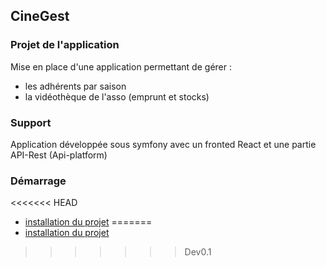 CineGest
---

### Projet de l'application
Mise en place d'une application permettant de gérer :
* les adhérents par saison
* la vidéothèque de l'asso (emprunt et stocks)

### Support
Application développée sous symfony avec un fronted React et une partie API-Rest (Api-platform)

### Démarrage
<<<<<<< HEAD
 - [installation du projet](https://github.com/Corwin40/cinegest/blob/Dev0.1/docs/installation.md)
=======
 - [installation du projet](https://)
>>>>>>> Dev0.1
